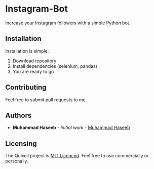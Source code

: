 # Instagram-Bot

Increase your Instagram followers with a simple Python bot.

## Installation

Installation is simple:

1. Download repository
2. Install dependencies (selenium, pandas)
3. You are ready to go
    
## Contributing

Feel free to submit pull requests to me.

## Authors

* **Muhammad Haseeb** - *Initial work* - [Muhammad Haseeb](https://github.com/iam-mhaseeb)

## Licensing
The Quixell project is [MIT Licenced](LICENSE). Feel free to use commercially or personally.
